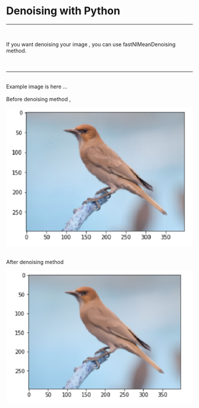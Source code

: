 # Denoising with Python

<hr> <br>

If you want denoising your image , you can use fastNlMeanDenoising method. <br><br>
<br><hr><br>
Example image is here ... <br><br>
Before denoising method ,<br>

![1](https://github.com/SeymaAtmaca/Denoising-with-python/blob/main/images/image.png) <br> <br>

After denoising method <br>

![2](https://github.com/SeymaAtmaca/Denoising-with-python/blob/main/images/denoising_image.png) <br><br>
